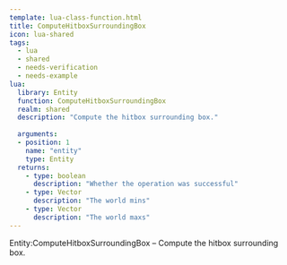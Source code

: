 ```yaml
---
template: lua-class-function.html
title: ComputeHitboxSurroundingBox
icon: lua-shared
tags:
  - lua
  - shared
  - needs-verification
  - needs-example
lua:
  library: Entity
  function: ComputeHitboxSurroundingBox
  realm: shared
  description: "Compute the hitbox surrounding box."
  
  arguments:
  - position: 1
    name: "entity"
    type: Entity
  returns:
    - type: boolean
      description: "Whether the operation was successful"
    - type: Vector
      description: "The world mins"
    - type: Vector
      description: "The world maxs"
---
```


<div class="lua__search__keywords">
Entity:ComputeHitboxSurroundingBox &#x2013; Compute the hitbox surrounding box.
</div>
